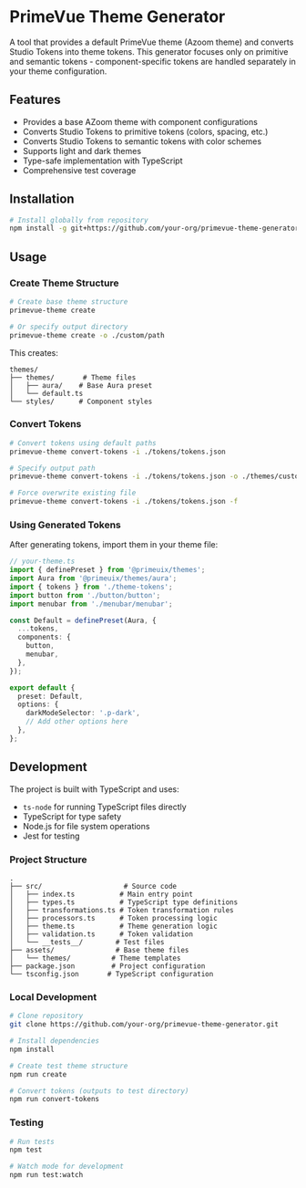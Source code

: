 # PrimeVue Theme Generator

A tool that provides a default PrimeVue theme (Azoom theme) and converts Studio Tokens into theme tokens. This generator focuses only on primitive and semantic tokens - component-specific tokens are handled separately in your theme configuration.

## Features

- Provides a base AZoom theme with component configurations
- Converts Studio Tokens to primitive tokens (colors, spacing, etc.)
- Converts Studio Tokens to semantic tokens with color schemes
- Supports light and dark themes
- Type-safe implementation with TypeScript
- Comprehensive test coverage

## Installation

```bash
# Install globally from repository
npm install -g git+https://github.com/your-org/primevue-theme-generator.git
```

## Usage

### Create Theme Structure
```bash
# Create base theme structure
primevue-theme create

# Or specify output directory
primevue-theme create -o ./custom/path
```

This creates:
```
themes/
├── themes/       # Theme files
│   ├── aura/    # Base Aura preset
│   └── default.ts
└── styles/      # Component styles
```

### Convert Tokens
```bash
# Convert tokens using default paths
primevue-theme convert-tokens -i ./tokens/tokens.json

# Specify output path
primevue-theme convert-tokens -i ./tokens/tokens.json -o ./themes/custom-tokens.ts

# Force overwrite existing file
primevue-theme convert-tokens -i ./tokens/tokens.json -f
```

### Using Generated Tokens
After generating tokens, import them in your theme file:

```typescript
// your-theme.ts
import { definePreset } from '@primeuix/themes';
import Aura from '@primeuix/themes/aura';
import { tokens } from './theme-tokens';
import button from './button/button';
import menubar from './menubar/menubar';

const Default = definePreset(Aura, {
  ...tokens,
  components: {
    button,
    menubar,
  },
});

export default {
  preset: Default,
  options: {
    darkModeSelector: '.p-dark',
    // Add other options here
  },
};
```

## Development

The project is built with TypeScript and uses:
- `ts-node` for running TypeScript files directly
- TypeScript for type safety
- Node.js for file system operations
- Jest for testing

### Project Structure
```
.
├── src/                    # Source code
│   ├── index.ts           # Main entry point
│   ├── types.ts           # TypeScript type definitions
│   ├── transformations.ts # Token transformation rules
│   ├── processors.ts      # Token processing logic
│   ├── theme.ts           # Theme generation logic
│   ├── validation.ts      # Token validation
│   └── __tests__/        # Test files
├── assets/               # Base theme files
│   └── themes/          # Theme templates
├── package.json         # Project configuration
└── tsconfig.json       # TypeScript configuration
```

### Local Development
```bash
# Clone repository
git clone https://github.com/your-org/primevue-theme-generator.git

# Install dependencies
npm install

# Create test theme structure
npm run create

# Convert tokens (outputs to test directory)
npm run convert-tokens
```

### Testing

```bash
# Run tests
npm test

# Watch mode for development
npm run test:watch
```